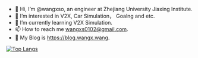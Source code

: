 - 👋 Hi, I’m @wangxso, an engineer at Zhejiang University Jiaxing Institute.
- 👀 I’m interested in V2X, Car Simulation， Goalng and etc.
- 🌱 I’m currently learning V2X Simulation.
- 📫 How to reach me wangxs0102@gmail.com.
- 💞️ My Blog is https://blog.wangx.wang.



[![Top Langs](https://github-readme-stats.vercel.app/api/top-langs/?username=wangxso)](https://github.com/anuraghazra/github-readme-stats)
